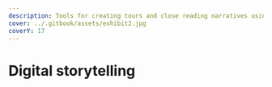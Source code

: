 ```yaml
---
description: Tools for creating tours and close reading narratives using digital objects
cover: ../.gitbook/assets/exhibit2.jpg
coverY: 17
---
```


# Digital storytelling

